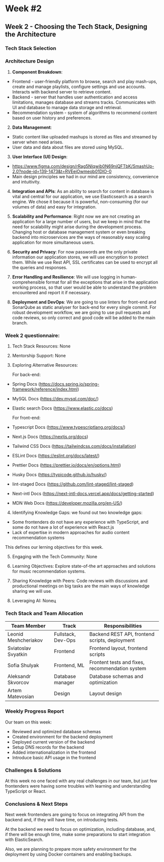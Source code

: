 # **Week #2**

## **Week 2 - Choosing the Tech Stack, Designing the Architecture**

### **Tech Stack Selection**



### **Architecture Design**

1. **Component Breakdown**:
- Frontend - user-friendly platform to browse, search and play mash-ups, create and manage playlists, configure settings and use accounts. Interacts with backend server to retrieve content.
- Backend - server that handles user authentication and access limitations, manages database and streams tracks. Communicates with UI and database to manage data storage and retrieval.
- Recommendation system - system of algorithms to recommend content based on user history and preferences.

2. **Data Management**:
- Static content like uploaded mashups is stored as files and streamed by server when need arises.
- User data and data about files are stored using MySQL.

3. **User Interface (UI) Design**:
- https://www.figma.com/design/rRag5NIqwib0N69njQFTbK/SmashUp-2.0?node-id=139-1473&t=RVEeiOwmeob01DIO-0
- Main design principles we had in our mind are consistency, convenience and intuitivity.

4. **Integration and APIs**: As an ability to search for content in database is vital and central for our application, we use Elasticsearch as a search engine. We chose it because it is powerful, non-consuming (for our volumes of data) and easy for integration.

5. **Scalability and Performance**: Right now we are not creating an application for a large number of users, but we keep in mind that the need for scalability might arise during the development process. Changing host or database management system or even breaking backend into microservices are the ways of reasonably easy scaling application for more simultaneous users.

6. **Security and Privacy**: For now passwords are the only private information our application stores, we will use encryption to protect them. While we use Rest API, SSL certificates can be used to encrypt all the queries and responses.

7. **Error Handling and Resilience**: We will use logging in human-comprehensible format for all the exceptions that arise in the application working process, so that user would be able to understand the problem encountered and report it if necessary.

8. **Deployment and DevOps**: We are going to use linters for front-end and SonarQube as static analyser for back-end for every single commit. For robust development workflow, we are going to use pull requests and code reviews, so only correct and good code will be added to the main branch.

### **Week 2 questionnaire:**

1) Tech Stack Resources: None

2) Mentorship Support: None

3) Exploring Alternative Resources:

    For back-end:
* Spring Docs (https://docs.spring.io/spring-framework/reference/index.html)
* MySQL Docs (https://dev.mysql.com/doc/)
* Elastic search Docs (https://www.elastic.co/docs)

    For front-end:
* Typescript Docs (https://www.typescriptlang.org/docs/)
* Next.js Docs (https://nextjs.org/docs)
* Tailwind CSS Docs (https://tailwindcss.com/docs/installation)
* ESLint Docs (https://eslint.org/docs/latest/)
* Prettier Docs (https://prettier.io/docs/en/options.html)
* Husky Docs (https://typicode.github.io/husky/)
* lint-staged Docs (https://github.com/lint-staged/lint-staged)
* Next-intl Docs (https://next-intl-docs.vercel.app/docs/getting-started)
* MDN Web Docs (https://developer.mozilla.org/en-US/)

4) Identifying Knowledge Gaps: we found out two knowledge gaps:
* Some frontenders do not have any experience with TypeScript, and some do not have a lot of experience with React.js
* Lack of expertise in modern approaches for audio content recommendation systems

This defines our lerning objectives for this week.

5) Engaging with the Tech Community: None

6) Learning Objectives: Explore state-of-the art approaches and solutions for music recommendation systems.

7) Sharing Knowledge with Peers: Code reviews with discussions and productional meetings on big tasks are the main ways of knowledge sharing we will use.

8) Leveraging AI: Noneц
### **Tech Stack and Team Allocation**

| Team Member              | Track                                       | Responsibilities                                |
|--------------------------|---------------------------------------------|-------------------------------------------------|
| Leonid Meshcheriakov     | Fullstack, Dev-Ops                          | Backend REST API, frontend scripts, deployment  |
| Sviatoslav Svyatkin      | Frontend                                    | Frontend layout, frontend scripts               |
| Sofia Shulyak            | Frontend, ML                                | Frontent tests and fixes, recommendation system |
| Aleksandr Skvorcov       | Database manager                            | Database schemas and optimization               |
| Artem Matevosian         | Design                                      | Layout design                                   |

### **Weekly Progress Report**

Our team on this week:
* Reviewed and optimized database schemas
* Created environment for the backend deployment
* Deployed current version of the backend
* Setup DNS records for the backend
* Added internationalization in the frontend
* Introduce basic API usage in the frontend


### **Challenges & Solutions**

At this week no one faced with any real challenges in our team, but just few frontenders were having some troubles with learning and understanding TypeScript or React.

### **Conclusions & Next Steps**

Next week frontenders are going to focus on integrating API from the backend and, if they will have time, on introducing tests.

At the backend we need to focus on optimization, including database, and, if there will be enough time, make some preparations to start integration with ElasticSearch.

Also, we are planning to prepare more safety environment for the deployment by using Docker containers and enabling backups.
